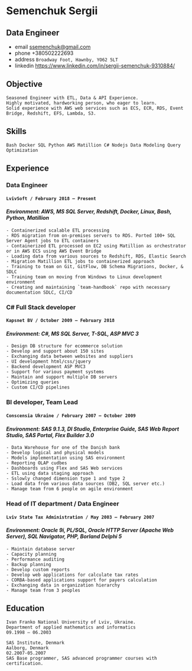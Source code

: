 # Semenchuk Sergii
## Data Engineer
 - email ssemenchuk@gmail.com
 - phone +380502222693
 - address `Broadway Foot, Hawnby, YO62 5LT`
 - linkedin https://www.linkedin.com/in/sergii-semenchuk-9310884/
## Objective
    Seasoned Engineer with ETL, Data & API Experience.
    Highly motivated, hardworking person, who eager to learn.
    Solid experience with AWS web services such as ECS, ECR, RDS, Event Bridge, Redshift, EFS, Lambda, S3.
## Skills
    Bash Docker SQL Python AWS Matillion C# Nodejs Data Modeling Query Optimization
## Experience
### Data Engineer 
#### `LvivSoft / February 2018 – Present`
#### *Environment: AWS, MS SQL Server, Redshift, Docker, Linux, Bash, Python, Matillion*
    - Containerized scalable ETL processing
    - RDS migration from on-premises servers to RDS. Ported 100+ SQL Server Agent jobs to ETL containers
    - Containerized ETL processed on EC2 using Matillion as orchestrator or in AWS ECS using AWS Event Bridge
    - Loading data from various sources to Redshift, RDS, Elastic Search
    - Migration Matillion ETL jobs to containerized approach
    - Training to team on Git, GitFlow, DB Schema Migrations, Docker, & SDLC
    - Training team on moving from Windows to Linux development environment
    - Creating and maintaining `team-handbook` repo with necessary documentation SDLC, CI/CD
### C# Full Stack developer
#### `Kapsnet BV / October 2009 – February 2018`
#### *Environment: C#, MS SQL Server, T-SQL, ASP MVC 3*
    - Design DB structure for ecommerce solution
    - Develop and support about 150 sites
    - Exchanging data between websites and suppliers
    - UI development html/css/jquery
    - Backend development ASP MVC3
    - Support for various payment systems
    - Maintain and support multiple DB servers
    - Optimizing queries
    - Custom CI/CD pipelines
### BI developer, Team Lead
#### `Conscensia Ukraine / February 2007 – October 2009`
#### *Environment: SAS 9.1.3, DI Studio, Enterprise Guide, SAS Web Report Studio, SAS Portal, Flex Builder 3.0*
    - Data Warehouse for one of the Danish bank
    - Develop logical and physical models
    - Models implementation using SAS environment
    - Reporting OLAP cudbes
    - Dashboards using Flex and SAS Web services
    - ETL using data staging approach
    - Sslowly changed dimension type 1 and type 2
    - Load data from various data sources (DB2, SQL server etc.)
    - Manage team from 6 people on agile environment
### Head of IT department / Data Engineer
#### `Lviv State Tax Administration / May 2003 – February 2007`
#### *Environment: Oracle 9i, PL/SQL, Oracle HTTP Server (Apache Web Server), SQL Navigator, PHP, Borland Delphi 5*
    - Maintain database server
    - Capacity planning
    - Performance auditing
    - Backup planning
    - Develop custom reports
    - Develop web applications for calculate tax rates
    - CORBA-based applications support for payers calculation
    - Exchanging data in organization hierarchy
    - Manage team from 3 peoples
## Education
    Ivan Franko National University of Lviv, Ukraine.
    Department of applied mathematics and informatics 
    09.1998 – 06.2003

    SAS Institute, Denmark
    Aalborg, Denmark 
    02.2007-05.2007
    SAS Base programmer, SAS advanced programmer courses with certification.